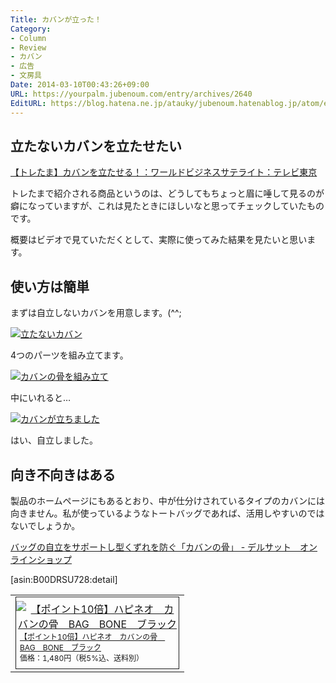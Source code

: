 ```yaml
---
Title: カバンが立った！
Category:
- Column
- Review
- カバン
- 広告
- 文房具
Date: 2014-03-10T00:43:26+09:00
URL: https://yourpalm.jubenoum.com/entry/archives/2640
EditURL: https://blog.hatena.ne.jp/atauky/jubenoum.hatenablog.jp/atom/entry/6653458415120886655
---
```


<h2>立たないカバンを立たせたい</h2>

<p><a href="http://www.tv-tokyo.co.jp/mv/wbs/trend_tamago/post_47092/">【トレたま】カバンを立たせる！：ワールドビジネスサテライト：テレビ東京</a></p>

<p>トレたまで紹介される商品というのは、どうしてもちょっと眉に唾して見るのが癖になっていますが、これは見たときにほしいなと思ってチェックしていたものです。</p>

<p>概要はビデオで見ていただくとして、実際に使ってみた結果を見たいと思います。</p>

<!--more-->
<h2>使い方は簡単</h2>

<p>まずは自立しないカバンを用意します。(^^;</p>

<p><a class='flickr2tag-img' href='http://www.flickr.com/photo.gne?id=13034183854' title='立たないカバン'><img src='http://farm4.staticflickr.com/3367/13034183854_3825aac519.jpg' alt='立たないカバン'></a></p>

<p>4つのパーツを組み立てます。</p>

<p><a class='flickr2tag-img' href='http://www.flickr.com/photo.gne?id=13034191444' title='カバンの骨を組み立て'><img src='http://farm4.staticflickr.com/3053/13034191444_d5cb53e1c8.jpg' alt='カバンの骨を組み立て'></a></p>

<p>中にいれると…</p>

<p><a class='flickr2tag-img' href='http://www.flickr.com/photo.gne?id=13033834515' title='カバンが立ちました'><img src='http://farm4.staticflickr.com/3257/13033834515_e4ff893c32.jpg' alt='カバンが立ちました'></a></p>

<p>はい、自立しました。</p>

<h2>向き不向きはある</h2>

<p>製品のホームページにもあるとおり、中が仕分けされているタイプのカバンには向きません。私が使っているようなトートバッグであれば、活用しやすいのではないでしょうか。</p>

<p><a href="http://www.dellsatto.com/?pid=60833152">バッグの自立をサポートし型くずれを防ぐ「カバンの骨」 - デルサット　オンラインショップ</a></p>

[asin:B00DRSU728:detail]



<table border="0" cellpadding="0" cellspacing="0"><tr><td valign="top"><div style="border:1px solid;margin:0px;padding:6px 0px;width:260px;text-align:center;float:left"><a href="http://hb.afl.rakuten.co.jp/hgc/1271d275.5d8f50c4.1271d276.3ec37035/?pc=http%3a%2f%2fitem.rakuten.co.jp%2ftokyu-hands%2f4560172418011%2f%3fscid%3daf_link_tbl&amp;m=http%3a%2f%2fm.rakuten.co.jp%2ftokyu-hands%2fn%2f4560172418011" target="_blank"><img src="http://hbb.afl.rakuten.co.jp/hgb/?pc=http%3a%2f%2fthumbnail.image.rakuten.co.jp%2f%400_mall%2ftokyu-hands%2fcabinet%2f11%2f00%2f4560172418011-1.jpg%3f_ex%3d240x240&amp;m=http%3a%2f%2fthumbnail.image.rakuten.co.jp%2f%400_mall%2ftokyu-hands%2fcabinet%2f11%2f00%2f4560172418011-1.jpg%3f_ex%3d80x80" alt="【ポイント10倍】ハピネオ　カバンの骨　BAG　BONE　ブラック" border="0" style="margin:0px;padding:0px"></a><p style="font-size:12px;line-height:1.4em;text-align:left;margin:0px;padding:2px 6px"><a href="http://hb.afl.rakuten.co.jp/hgc/1271d275.5d8f50c4.1271d276.3ec37035/?pc=http%3a%2f%2fitem.rakuten.co.jp%2ftokyu-hands%2f4560172418011%2f%3fscid%3daf_link_tbl&amp;m=http%3a%2f%2fm.rakuten.co.jp%2ftokyu-hands%2fn%2f4560172418011" target="_blank">【ポイント10倍】ハピネオ　カバンの骨　BAG　BONE　ブラック</a><br><span style="">価格：1,480円（税5%込、送料別）</span><br></p></div></td></tr></table>

